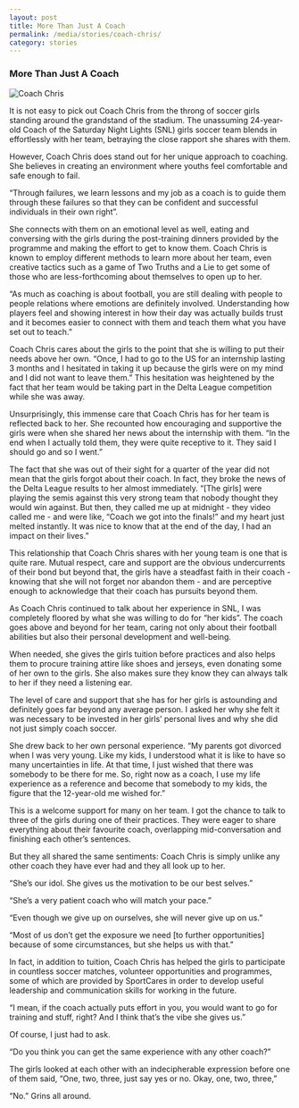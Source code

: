 ```yaml
---
layout: post
title: More Than Just A Coach
permalink: /media/stories/coach-chris/
category: stories
---
```

### More Than Just A Coach

![Coach Chris](/images/Coach_Chris.JPG)

It is not easy to pick out Coach Chris from the throng of soccer girls standing around the grandstand of the stadium. The unassuming 24-year-old Coach of the Saturday Night Lights (SNL) girls soccer team blends in effortlessly with her team, betraying the close rapport she shares with them.

However, Coach Chris does stand out for her unique approach to coaching. She believes in creating an environment where youths feel comfortable and safe enough to fail. 

“Through failures, we learn lessons and my job as a coach is to guide them through these failures so that they can be confident and successful individuals in their own right”.

She connects with them on an emotional level as well, eating and conversing with the girls during the post-training dinners provided by the programme and making the effort to get to know them. Coach Chris is known to employ different methods to learn more about her team, even creative tactics such as a game of Two Truths and a Lie to get some of those who are less-forthcoming about themselves to open up to her.

“As much as coaching is about football, you are still dealing with people to people relations where emotions are definitely involved. Understanding how players feel and showing interest in how their day was actually builds trust and it becomes easier to connect with them and teach them what you have set out to teach.”

Coach Chris cares about the girls to the point that she is willing to put their needs above her own. “Once, I had to go to the US for an internship lasting 3 months and I hesitated in taking it up because the girls were on my mind and I did not want to leave them.” This hesitation was heightened by the fact that her team would be taking part in the Delta League competition while she was away. 

Unsurprisingly, this immense care that Coach Chris has for her team is reflected back to her. She recounted how encouraging and supportive the girls were when she shared her news about the internship with them. “In the end when I actually told them, they were quite receptive to it. They said I should go and so I went.”

The fact that she was out of their sight for a quarter of the year did not mean that the girls forgot about their coach. In fact, they broke the news of the Delta League results to her almost immediately. “[The girls] were playing the semis against this very strong team that nobody thought they would win against. But then, they called me up at midnight - they video called me - and were like, “Coach we got into the finals!” and my heart just melted instantly. It was nice to know that at the end of the day, I had an impact on their lives.”

This relationship that Coach Chris shares with her young team is one that is quite rare. Mutual respect, care and support are the obvious undercurrents of their bond but beyond that, the girls have a steadfast faith in their coach - knowing that she will not forget nor abandon them - and are perceptive enough to acknowledge that their coach has pursuits beyond them. 

As Coach Chris continued to talk about her experience in SNL, I was completely floored by what she was willing to do for “her kids”. The coach goes above and beyond for her team, caring not only about their football abilities but also their personal development and well-being. 

When needed, she gives the girls tuition before practices and also helps them to procure training attire like shoes and jerseys, even donating some of her own to the girls. She also makes sure they know they can always talk to her if they need a listening ear. 

The level of care and support that she has for her girls is astounding and definitely goes far beyond any average person. I asked her why she felt it was necessary to be invested in her girls’ personal lives and why she did not just simply coach soccer. 

She drew back to her own personal experience. “My parents got divorced when I was very young. Like my kids, I understood what it is like to have so many uncertainties in life. At that time, I just wished that there was somebody to be there for me. So, right now as a coach, I use my life experience as a reference and become that somebody to my kids, the figure that the 12-year-old me wished for.”

This is a welcome support for many on her team. I got the chance to talk to three of the girls during one of their practices. They were eager to share everything about their favourite coach, overlapping mid-conversation and finishing each other’s sentences. 

But they all shared the same sentiments: Coach Chris is simply unlike any other coach they have ever had and they all look up to her.

“She’s our idol. She gives us the motivation to be our best selves.”

“She’s a very patient coach who will match your pace.”

“Even though we give up on ourselves, she will never give up on us.”

“Most of us don’t get the exposure we need [to further opportunities] because of some circumstances, but she helps us with that.” 

In fact, in addition to tuition, Coach Chris has helped the girls to participate in countless soccer matches, volunteer opportunities and programmes, some of which are provided by SportCares in order to develop useful leadership and communication skills for working in the future.

“I mean, if the coach actually puts effort in you, you would want to go for training and stuff, right? And I think that’s the vibe she gives us.” 

Of course, I just had to ask.

“Do you think you can get the same experience with any other coach?”

The girls looked at each other with an indecipherable expression before one of them said, “One, two, three, just say yes or no. Okay, one, two, three,”

“No.” Grins all around.